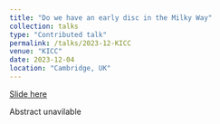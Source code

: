 ```yaml
---
title: "Do we have an early disc in the Milky Way"
collection: talks
type: "Contributed talk"
permalink: /talks/2023-12-KICC
venue: "KICC"
date: 2023-12-04
location: "Cambridge, UK"
---
```


[Slide here](https://Hanyuan0908.github.io/talks/KICC_conference_20231204.pdf)

Abstract unavilable
